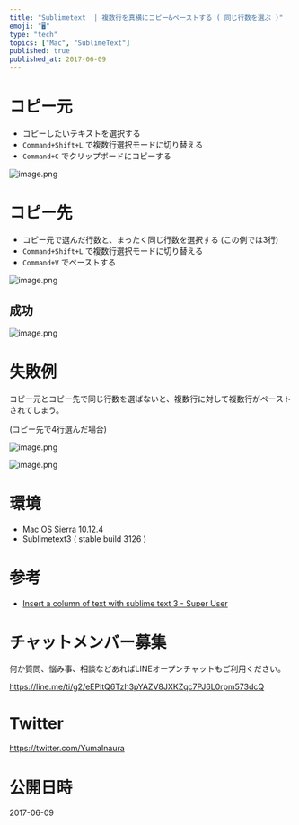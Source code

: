 ```yaml
---
title: "Sublimetext  | 複数行を真横にコピー&ペーストする ( 同じ行数を選ぶ )"
emoji: "🖥"
type: "tech"
topics: ["Mac", "SublimeText"]
published: true
published_at: 2017-06-09
---
```


# コピー元

- コピーしたいテキストを選択する
- `Command+Shift+L` で複数行選択モードに切り替える
- `Command+C` でクリップボードにコピーする

![image.png](https://qiita-image-store.s3.amazonaws.com/0/89618/6e3bb04e-fca3-2634-1b48-4ccbac97e8c5.png)

# コピー先

- コピー元で選んだ行数と、まったく同じ行数を選択する (この例では3行)
- `Command+Shift+L` で複数行選択モードに切り替える
- `Command+V` でペーストする

![image.png](https://qiita-image-store.s3.amazonaws.com/0/89618/adec8f57-4473-57e1-9ab3-73613addf97e.png)

## 成功

![image.png](https://qiita-image-store.s3.amazonaws.com/0/89618/9ee39434-4e00-2362-782d-7321cdc4247b.png)

# 失敗例

コピー元とコピー先で同じ行数を選ばないと、複数行に対して複数行がペーストされてしまう。

(コピー先で4行選んだ場合)

![image.png](https://qiita-image-store.s3.amazonaws.com/0/89618/a3a394a0-dc5d-2656-c181-eee64793a824.png)

![image.png](https://qiita-image-store.s3.amazonaws.com/0/89618/edf58ff1-8dd9-8598-771d-c6bdde1bfd94.png)

# 環境

- Mac OS Sierra 10.12.4
- Sublimetext3 ( stable build 3126 )

# 参考

- [Insert a column of text with sublime text 3 - Super User](https://superuser.com/questions/702065/insert-a-column-of-text-with-sublime-text-3)








<!-- Update From Qiita API -->

# チャットメンバー募集


何か質問、悩み事、相談などあればLINEオープンチャットもご利用ください。

https://line.me/ti/g2/eEPltQ6Tzh3pYAZV8JXKZqc7PJ6L0rpm573dcQ





# Twitter


https://twitter.com/YumaInaura


<!-- Update From Qiita API -->



# 公開日時

2017-06-09
